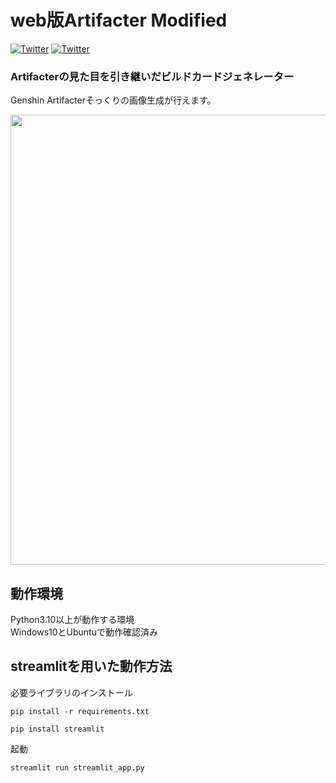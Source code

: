 # web版Artifacter Modified

[![Twitter](https://img.shields.io/badge/Twitter-%40__0kq__-1DA1F2?logo=twitter&style=flat-square)](https://twitter.com/_0kq_)
[![Twitter](https://img.shields.io/badge/Twitter-%40kuroneko_server-1DA1F2?logo=twitter&style=flat-square)](https://twitter.com/kuroneko_server)

### Artifacterの見た目を引き継いだビルドカードジェネレーター  
Genshin Artifacterそっくりの画像生成が行えます。  

<img src="https://user-images.githubusercontent.com/61573675/232234407-85bba40d-59ab-4f1c-846a-4ba711869bc1.png" width=720>


## 動作環境
Python3.10以上が動作する環境  
Windows10とUbuntuで動作確認済み  

## streamlitを用いた動作方法
必要ライブラリのインストール  
```
pip install -r requirements.txt
```
```
pip install streamlit
```
起動
```
streamlit run streamlit_app.py
```
